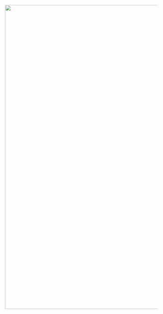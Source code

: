 <img src="https://emojis.slackmojis.com/emojis/images/1643515247/12659/blob_rainbow.png" width="999"/>
